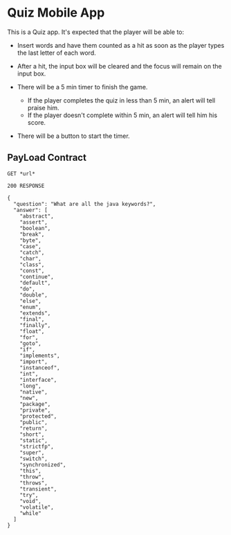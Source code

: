 # Quiz Mobile App
This is a Quiz app.  It's expected that the player will be able to:

- Insert words and have them counted as a hit as soon as the player types the last letter of each word.
- After a hit, the input box will be cleared and the focus will remain on the input box.
- There will be a 5 min timer to finish the game.
    - If the player completes the quiz in less than 5 min, an alert will tell praise him.
    - If the player doesn't complete within 5 min, an alert will tell him his score.
 
- There will be a button to start the timer.

## PayLoad Contract

```
GET *url* 

200 RESPONSE

{
  "question": "What are all the java keywords?",
  "answer": [
    "abstract",
    "assert",
    "boolean",
    "break",
    "byte",
    "case",
    "catch",
    "char",
    "class",
    "const",
    "continue",
    "default",
    "do",
    "double",
    "else",
    "enum",
    "extends",
    "final",
    "finally",
    "float",
    "for",
    "goto",
    "if",
    "implements",
    "import",
    "instanceof",
    "int",
    "interface",
    "long",
    "native",
    "new",
    "package",
    "private",
    "protected",
    "public",
    "return",
    "short",
    "static",
    "strictfp",
    "super",
    "switch",
    "synchronized",
    "this",
    "throw",
    "throws",
    "transient",
    "try",
    "void",
    "volatile",
    "while"
  ]
}

```
